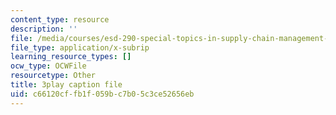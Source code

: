 ```yaml
---
content_type: resource
description: ''
file: /media/courses/esd-290-special-topics-in-supply-chain-management-spring-2005/c66120cffb1f059bc7b05c3ce52656eb_pqdN-zGWkfY.srt
file_type: application/x-subrip
learning_resource_types: []
ocw_type: OCWFile
resourcetype: Other
title: 3play caption file
uid: c66120cf-fb1f-059b-c7b0-5c3ce52656eb
---
```

